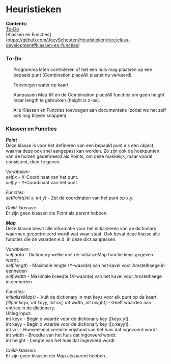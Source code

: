 # Heuristieken
<b>Contents:</b><br>
[To-Do](https://github.com/JoeySchouten/Heuristieken/tree/class-development#to-do)<br>
[Klassen en Functies] (https://github.com/JoeySchouten/Heuristieken/tree/class-development#klassen-en-functies) <br>

<h3>To-Do</h3>
<ul> Programma laten controleren of het een huis mag plaatsen op een bepaald punt (Combination.placeAll plaatst nu verkeerd)</ul>
<ul> Toevoegen water op kaart </ul>
<ul> Aanpassen Map.fill en de Combination.placeAll functies om geen height maar length te gebruiken (height is z-as).</ul>
<ul> Alle Klassen en Functies toevoegen aan documentatie (zodat we het zelf ook nog blijven snappen)</ul>


<h3>Klassen en Functies</h3>
<i><b>Point</b></i><br>
Deze klasse is voor het defineren van een bepaald punt als een object, waarna deze ook snel aangepast kan worden.
Zo zijn ook de hoekpunten van de huizen gedefineerd als Points, om deze makkelijk, maar vooral consistent, door te geven.

<i>Variabelen:</i><br>
<i>self.x</i> - X-Coordinaat van het punt.<br>
<i>self.y</i> - Y-Coordinaat van het punt.<br>

<i>Functies:</i><br>
<i>setPoint(int x, int y)</i> - Zet de coordinaten van het punt op x,y.<br>

<i>Child-klassen:</i><br>
Er zijn geen klassen die Point als parent hebben.


<i><b>Map</b></i><br>
Deze klasse bevat alle informatie voor het initializeren van de dictionary waarmee gecontroleerd wordt wat waar staat.
Ook bevat deze klasse alle functies die de waarden e.d. in deze dict aanpassen.

<i>Variabelen:</i><br>
<i>self.data</i> - Dictionary welke met de initializeMap functie keys gegeven wordt.<br>
<i>self.length</i> - Maximale lengte (Y-waarde) van het kavel voor Amstelhaege in eenheden<br>
<i>self.width</i> - Maximale breedte (X-waarde) van het kavel voor Amstelhaege in eenheden<br>

<i>Functies:</i><br>
<i>initializeMap()</i> - Vult de dictionary in met keys voor elk punt op de kaart.<br>
<i>fill(int keyx, int keyy, int vrij, int width, int height)</i> - Geeft waarden aan entries in de dictionary. <br>
  Uitleg input:<br>
      int keyx - Begin x waarde voor de dictionary key ([keyx,y]).<br>
      int keyy - Begin x waarde voor de dictionary key ([x,keyy]).<br>
      int vrij - Hoeveelheid vereiste vrijstand van het huis dat ingevoerd wordt.<br>
      int width - Breedte van het huis dat ingevoerd wordt.<br>
      int height - Lengte van het huis dat ingevoerd wordt<br>

<i>Child-klassen:</i><br>
Er zijn geen klassen die Map als parent hebben.
